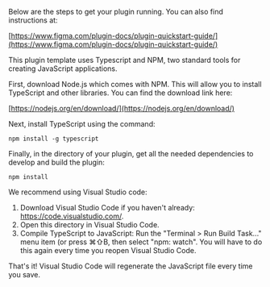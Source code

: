 Below are the steps to get your plugin running. You can also find instructions at:

[https://www.figma.com/plugin-docs/plugin-quickstart-guide/](https://www.figma.com/plugin-docs/plugin-quickstart-guide/)

This plugin template uses Typescript and NPM, two standard tools for creating JavaScript applications.

First, download Node.js which comes with NPM. This will allow you to install TypeScript and other
libraries. You can find the download link here:

[https://nodejs.org/en/download/](https://nodejs.org/en/download/)

Next, install TypeScript using the command:

`npm install -g typescript`

Finally, in the directory of your plugin, get all the needed dependencies to develop and build the plugin:

`npm install`

We recommend using Visual Studio code:

1. Download Visual Studio Code if you haven't already: https://code.visualstudio.com/.
2. Open this directory in Visual Studio Code.
3. Compile TypeScript to JavaScript: Run the "Terminal > Run Build Task..." menu item (or press ⌘⇧B,
   then select "npm: watch". You will have to do this again every time
   you reopen Visual Studio Code.

That's it! Visual Studio Code will regenerate the JavaScript file every time you save.
